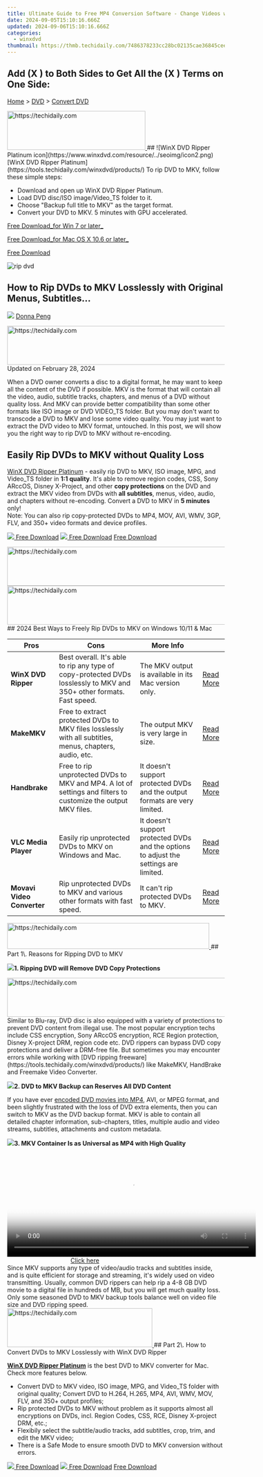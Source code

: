 ```yaml
---
title: Ultimate Guide to Free MP4 Conversion Software - Change Videos with One Click!
date: 2024-09-05T15:10:16.666Z
updated: 2024-09-06T15:10:16.666Z
categories:
  - winxdvd
thumbnail: https://thmb.techidaily.com/7486378233cc28bc02135cae36845cee27a44d59f904615df4dae698bbf74beb.jpg
---
```


## Add \(X \) to Both Sides to Get All the \(X \) Terms on One Side:

[Home](https://tools.techidaily.com/winxdvd/products/) \> [DVD](https://tools.techidaily.com/winxdvd/products/) \> [Convert DVD](https://tools.techidaily.com/winxdvd/products/)

<!-- affiliate ads begin -->
<a href="https://aligracehair.sjv.io/c/5597632/2135415/19272" target="_top" id="2135415">
  <img src="//a.impactradius-go.com/display-ad/19272-2135415" border="0" alt="https://techidaily.com" width="320" height="90"/>
</a>
<img height="0" width="0" src="https://aligracehair.sjv.io/i/5597632/2135415/19272" style="position:absolute;visibility:hidden;" border="0" />
<!-- affiliate ads end -->
## ![WinX DVD Ripper Platinum icon](https://www.winxdvd.com/resource/../seoimg/icon2.png) [WinX DVD Ripper Platinum](https://tools.techidaily.com/winxdvd/products/)   
To rip DVD to MKV, follow these simple steps: 

* Download and open up WinX DVD Ripper Platinum.
* Load DVD disc/ISO image/Video\_TS folder to it.
* Choose "Backup full title to MKV" as the target format.
* Convert your DVD to MKV. 5 minutes with GPU accelerated.

[Free Download_for Win 7 or later_](https://tools.techidaily.com/winxdvd/products/) 

[Free Download_for Mac OS X 10.6 or later_](https://tools.techidaily.com/winxdvd/products/) 

[Free Download](https://tools.techidaily.com/winxdvd/products/) 

![rip dvd](https://www.winxdvd.com/resource/../seo-img/general-img/seobanner-dvd.png) 



## How to Rip DVDs to MKV Losslessly with Original Menus, Subtitles...

![](https://www.winxdvd.com/resource/../seo-img/general-img/face-dp-111.png) [Donna Peng](https://tools.techidaily.com/winxdvd/products/) 

<!-- affiliate ads begin -->
<a href="https://unicoeye.pxf.io/c/5597632/2134224/18498" target="_top" id="2134224">
  <img src="//a.impactradius-go.com/display-ad/18498-2134224" border="0" alt="https://techidaily.com" width="728" height="90"/>
</a>
<img height="0" width="0" src="https://unicoeye.pxf.io/i/5597632/2134224/18498" style="position:absolute;visibility:hidden;" border="0" />
<!-- affiliate ads end -->
Updated on February 28, 2024 

When a DVD owner converts a disc to a digital format, he may want to keep all the content of the DVD if possible. MKV is the format that will contain all the video, audio, subtitle tracks, chapters, and menus of a DVD without quality loss. And MKV can provide better compatibility than some other formats like ISO image or DVD VIDEO\_TS folder. But you may don't want to transcode a DVD to MKV and lose some video quality. You may just want to extract the DVD video to MKV format, untouched. In this post, we will show you the right way to rip DVD to MKV without re-encoding.

## Easily Rip DVDs to MKV without Quality Loss 

[WinX DVD Ripper Platinum](https://tools.techidaily.com/winxdvd/products/) \- easily rip DVD to MKV, ISO image, MPG, and Video\_TS folder in **1:1 quality**. It's able to remove region codes, CSS, Sony ARccOS, Disney X-Project, and other **copy protections** on the DVD and extract the MKV video from DVDs with **all subtitles**, menus, video, audio, and chapters without re-encoding. Convert a DVD to MKV in **5 minutes** only!   
Note: You can also rip copy-protected DVDs to MP4, MOV, AVI, WMV, 3GP, FLV, and 350+ video formats and device profiles. 

[![](https://www.winxdvd.com/resource/../seoimg/win.png) Free Download](https://tools.techidaily.com/winxdvd/products/) [![](https://www.winxdvd.com/resource/../seoimg/mac.png) Free Download](https://tools.techidaily.com/winxdvd/products/) [Free Download](https://tools.techidaily.com/winxdvd/products/) 

<!-- affiliate ads begin -->
<a href="https://unicoeye.pxf.io/c/5597632/2134247/18498" target="_top" id="2134247">
  <img src="//a.impactradius-go.com/display-ad/18498-2134247" border="0" alt="https://techidaily.com" width="728" height="90"/>
</a>
<img height="0" width="0" src="https://unicoeye.pxf.io/i/5597632/2134247/18498" style="position:absolute;visibility:hidden;" border="0" />
<!-- affiliate ads end -->
<!-- affiliate ads begin -->
<a href="https://ephamedtechinc.pxf.io/c/5597632/2137221/26400" target="_top" id="2137221">
  <img src="//a.impactradius-go.com/display-ad/26400-2137221" border="0" alt="https://techidaily.com" width="728" height="90"/>
</a>
<img height="0" width="0" src="https://ephamedtechinc.pxf.io/i/5597632/2137221/26400" style="position:absolute;visibility:hidden;" border="0" />
<!-- affiliate ads end -->
## 2024 Best Ways to Freely Rip DVDs to MKV on Windows 10/11 & Mac

| Pros                       | Cons                                                                                                                 | More Info                                                                             |                                                          |
| -------------------------- | -------------------------------------------------------------------------------------------------------------------- | ------------------------------------------------------------------------------------- | -------------------------------------------------------- |
| **WinX DVD Ripper**        | Best overall. It's able to rip any type of copy-protected DVDs losslessly to MKV and 350+ other formats. Fast speed. | The MKV output is available in its Mac version only.                                  | [Read More](https://tools.techidaily.com/winxdvd/products/)      |
| **MakeMKV**                | Free to extract protected DVDs to MKV files losslessly with all subtitles, menus, chapters, audio, etc.              | The output MKV is very large in size.                                                 | [Read More](https://tools.techidaily.com/winxdvd/products/)   |
| **Handbrake**              | Free to rip unprotected DVDs to MKV and MP4\. A lot of settings and filters to customize the output MKV files.       | It doesn't support protected DVDs and the output formats are very limited.            | [Read More](https://tools.techidaily.com/winxdvd/products/) |
| **VLC Media Player**       | Easily rip unprotected DVDs to MKV on Windows and Mac.                                                               | It doesn't support protected DVDs and the options to adjust the settings are limited. | [Read More](https://tools.techidaily.com/winxdvd/products/)       |
| **Movavi Video Converter** | Rip unprotected DVDs to MKV and various other formats with fast speed.                                               | It can't rip protected DVDs to MKV.                                                   | [Read More](https://tools.techidaily.com/winxdvd/products/)    |

<!-- affiliate ads begin -->
<a href="https://aligracehair.sjv.io/c/5597632/2135360/19272" target="_top" id="2135360">
  <img src="//a.impactradius-go.com/display-ad/19272-2135360" border="0" alt="https://techidaily.com" width="468" height="60"/>
</a>
<img height="0" width="0" src="https://aligracehair.sjv.io/i/5597632/2135360/19272" style="position:absolute;visibility:hidden;" border="0" />
<!-- affiliate ads end -->
## Part 1\. Reasons for Ripping DVD to MKV

**![](https://www.winxdvd.com/resource/../seo-img/general-img/a11.png)1\. Ripping DVD will Remove DVD Copy Protections** 

<!-- affiliate ads begin -->
<a href="https://appsumo.8odi.net/c/5597632/2137380/7443" target="_top" id="2137380">
  <img src="//a.impactradius-go.com/display-ad/7443-2137380" border="0" alt="https://techidaily.com" width="728" height="90"/>
</a>
<img height="0" width="0" src="https://appsumo.8odi.net/i/5597632/2137380/7443" style="position:absolute;visibility:hidden;" border="0" />
<!-- affiliate ads end -->
Similar to Blu-ray, DVD disc is also equipped with a variety of protections to prevent DVD content from illegal use. The most popular encryption techs include CSS encryption, Sony ARccOS encryption, RCE Region protection, Disney X-project DRM, region code etc. DVD rippers can bypass DVD copy protections and deliver a DRM-free file. But sometimes you may encounter errors while working with [DVD ripping freeware](https://tools.techidaily.com/winxdvd/products/) like MakeMKV, HandBrake and Freemake Video Converter. 

**![](https://www.winxdvd.com/resource/../seo-img/general-img/a10.png)2\. DVD to MKV Backup can Reserves All DVD Content** 

If you have ever [encoded DVD movies into MP4](https://tools.techidaily.com/winxdvd/products/), AVI, or MPEG format, and been slightly frustrated with the loss of DVD extra elements, then you can switch to MKV as the DVD backup format. MKV is able to contain all detailed chapter information, sub-chapters, titles, multiple audio and video streams, subtitles, attachments and custom metadata.

**![](https://www.winxdvd.com/resource/../seo-img/general-img/a7.png)3\. MKV Container Is as Universal as MP4 with High Quality** 

<!-- affiliate ads begin -->
<span id="1983552">
					<video width="576" height="240" style="cursor:pointer"
           poster="//a.impactradius-go.com/display-clicktoplayimage/1983552.png"
           onclick="if(!this.playClicked){this.play();this.setAttribute('controls',true);this.playClicked=true;}">
	   <source src="//a.impactradius-go.com/display-ad/22993-1983552">
	   <img src="//a.impactradius-go.com/display-clicktoplayimage/1983552.png" style="border: none; height: 100%; width: 100%; object-fit: contain">
	</video>
	<div style="width:360px;text-align:center"><a href="javascript:window.open(decodeURIComponent('https%3A%2F%2Fhomestyler.sjv.io%2Fc%2F5597632%2F1983552%2F22993'), '_blank');void(0);">Click here</a></div>
</span>
<img height="0" width="0" src="https://imp.pxf.io/i/5597632/1983552/22993" style="position:absolute;visibility:hidden;" border="0" />
<!-- affiliate ads end -->
Since MKV supports any type of video/audio tracks and subtitles inside, and is quite efficient for storage and streaming, it's widely used on video transmitting. Usually, common DVD rippers can help rip a 4-8 GB DVD movie to a digital file in hundreds of MB, but you will get much quality loss. Only some seasoned DVD to MKV backup tools balance well on video file size and DVD ripping speed.

<!-- affiliate ads begin -->
<a href="https://aligracehair.sjv.io/c/5597632/2115918/19272" target="_top" id="2115918">
  <img src="//a.impactradius-go.com/display-ad/19272-2115918" border="0" alt="https://techidaily.com" width="336" height="90"/>
</a>
<img height="0" width="0" src="https://aligracehair.sjv.io/i/5597632/2115918/19272" style="position:absolute;visibility:hidden;" border="0" />
<!-- affiliate ads end -->
## Part 2\. How to Convert DVDs to MKV Losslessly with WinX DVD Ripper

[**WinX DVD Ripper Platinum**](https://tools.techidaily.com/winxdvd/products/) is the best DVD to MKV converter for Mac. Check more features below.

* Convert DVD to MKV video, ISO image, MPG, and Video\_TS folder with original quality; Convert DVD to H.264, H.265, MP4, AVI, WMV, MOV, FLV, and 350+ output profiles;
* Rip protected DVDs to MKV without problem as it supports almost all encryptions on DVDs, incl. Region Codes, CSS, RCE, Disney X-project DRM, etc.;
* Flexibily select the subtitle/audio tracks, add subtitles, crop, trim, and edit the MKV video;
* There is a Safe Mode to ensure smooth DVD to MKV conversion without errors.

[![](https://www.winxdvd.com/resource/../seoimg/win.png) Free Download](https://tools.techidaily.com/winxdvd/products/) [![](https://www.winxdvd.com/resource/../seoimg/mac.png) Free Download](https://tools.techidaily.com/winxdvd/products/) [Free Download](https://tools.techidaily.com/winxdvd/products/) 

<!-- affiliate ads begin -->
<span id="1793213">
					<video width="864" height="1296" style="cursor:pointer"
           poster="//a.impactradius-go.com/display-clicktoplayimage/1793213.png"
           onclick="if(!this.playClicked){this.play();this.setAttribute('controls',true);this.playClicked=true;}">
	   <source src="//a.impactradius-go.com/display-ad/19135-1793213">
	   <img src="//a.impactradius-go.com/display-clicktoplayimage/1793213.png" style="border: none; height: 100%; width: 100%; object-fit: contain">
	</video>
	<div style="width:540px;text-align:center"><a href="javascript:window.open(decodeURIComponent('https%3A%2F%2Ftinyland.pxf.io%2Fc%2F5597632%2F1793213%2F19135'), '_blank');void(0);">Click here</a></div>
</span>
<img height="0" width="0" src="https://imp.pxf.io/i/5597632/1793213/19135" style="position:absolute;visibility:hidden;" border="0" />
<!-- affiliate ads end -->
After downloading and installing the DVD to MKV ripper, follow the steps below to rip DVD to MKV on Mac.

**Step 1\. Add the Source DVD** 

 Insert the DVD to the DVD drive. Run the DVD to MKV converter and click "Disc". When choosing the source DVD to add, you'll find "Auto Detect" option ticked under DVD Disc File System Type, don't alter the default setting unless you know them well.

Tips: It also supports importing DVD folder and ISO image files for converting to MKV format.

![Convert DVD to MP4 Windows 10/11 with WMP alternative](https://www.winxdvd.com/resource/../seo-img/dvd-ripper/drp-interface-700.jpg) 

**Step 2\. Choose MKV as Target Format**

After the DVD content is fully imported, the ripper will bypass copy protection and right check main title automatically. What you need to do is to define target format: Output Profile -> DVD Backup -> Backup full title to MKV. As the interface shows, it will back up all videos, audios and subtitles.

![Rip DVD to MKV without losing quality](https://www.winxdvd.com/resource/../seo-img/dvd-ripper/dvd-to-mkv-700.jpg) 

**Step 3\. Edit the MKV video (optional)**

 Click the Edit button, and then you'll be able to trim, crop, expand, and add external subtitle. For example, if the subtitles in the language you want is missing, you can click Subtitle> Enable subtitle > External subtitle file > "Add" to [add an external .srt file to DVD video](https://tools.techidaily.com/winxdvd/products/). 

![WinX DVD Ripper Platinum - Edit](https://www.winxdvd.com/resource/../seo-img/dvd-ripper/edit-add-external-subtitle-700.jpg) 

<!-- affiliate ads begin -->
<a href="https://ephamedtechinc.pxf.io/c/5597632/2120861/26400?prodsku=Saturn" target="_top" id="2120861">
  <img src="//a.impactradius-go.com/display-ad/26400-2120861" border="0" alt="https://techidaily.com" width="728" height="90"/>
</a>
<img height="0" width="0" src="https://ephamedtechinc.pxf.io/i/5597632/2120861/26400?prodsku=Saturn" style="position:absolute;visibility:hidden;" border="0" />
<!-- affiliate ads end -->
**Step 4\. Start DVD to MKV Ripping**

If you do not have other advanced and personalized settings, just hit "**RUN**" to beging DVD to MKV ripping. To ensure a stable DVD to MKV ripping process with no error, you're suggested to choose "**Safe Mode**".

**Sick of too Many Words? Watch YouTube Video Tutorial to Rip DVD to MKV**

_Disclaimer: Digiarty Software does not advocate ripping commercial DVDs for any illegal purpose. You're suggested to refer to the [DVD copyright laws](https://tools.techidaily.com/winxdvd/products/) in your country before doing so._ 

## Part 3\. How to Rip DVD to MKV with MakeMKV

[**MakeMKV**](https://www.makemkv.com/) is the first choice of many users when it comes to extracting MKV from a DVD without quality loss. This tool is specially designed to convert Blu-ray and DVD disc to MKV format. It will rip DVD to MKV with all video and audio tracks, chapters information, and all meta information. It works fast because it doesn't transcode video, just extract. More importantly, it's able to remove copy protections from DVD and Blu-ray discs, so that it's the best solution to free rip protected DVDs to MKV losslessly. 

The disadvantage is that it will export a super large MKV file. An lossless MKV file from a DVD will take about 4-8 GB. So make sure the hard drive on your computer has enough free space. 

Now let's download MakeMKV and learn how to convert DVD to MKV with MakeMKV.

**Step 1.** Insert target DVD into your DVD drive. Launch MakeMKV and click the DVD to hard drive button to import the DVD.

![Extract DVD to MKV with MakeMKV](https://www.winxdvd.com/resource/../seo-img/dvd-ripper/makemkv-open-dvd.jpg) 

<!-- affiliate ads begin -->
<a href="https://aligracehair.sjv.io/c/5597632/2135370/19272" target="_top" id="2135370">
  <img src="//a.impactradius-go.com/display-ad/19272-2135370" border="0" alt="https://techidaily.com" width="300" height="90"/>
</a>
<img height="0" width="0" src="https://aligracehair.sjv.io/i/5597632/2135370/19272" style="position:absolute;visibility:hidden;" border="0" />
<!-- affiliate ads end -->
**Step 2.** Select the titles, audios, and subtitles you want to preserve.

![Rip DVD to MKV with MakeMKV](https://www.winxdvd.com/resource/../seo-img/dvd-ripper/makemkv-select-titles-audios-subtitles.jpg) 

**Step 3.** Specify an output folder to store the resulting MKV file.

**Step 4.** Hit Make MKV button to begin ripping DVD to MKV. 

While ripping DVD with MakeMKV, you may encounter errors like DVD failed to open, backup option greyed out for DVD, A/V out of sync, crashes, missing beginning, etc. This is because MakeMKV doesn't support some copy protections. In this case, you can give WinX DVD Ripper a try. Among all the DVD rippers, WinX DVD Ripper is the strongest one to decrypt DVD. 

## Part 4\. How to Rip DVD to MKV with HandBrake

[**HandBrake**](https://handbrake.fr/) is one of the most puplar choices to free convert DVD to MKV and MP4 on Windows and Mac. It supports DVDs, Blu-rays, ISO images, Video\_TS folder, and various video files. You can use Handbrake to rip DVDs to MKV in HEVC, H.264, MPEG-4, and VP8/9\. It provides stable ripping performance and there are a lot of settings that help you adjust the output. There are also hardware encoder for MKV outputs that can deliver fast ripping speed. 

However, HandBrake can't handle copy-protected DVDs on its own. You need a third-party tool called libdvdcss for Handbrake to recognize encrypted discs. 

First of all, let's learn how to download and install libdvdcss for Handbrake:

* Go the [VideoLan official site](http://download.videolan.org/pub/libdvdcss/)and download the latest libdvdcss.
* After the libdvdcss-2.dll is downloaded, copy and paste it to the Handbrake folder in "C:\\Program Files\\HandBrake". Then you can use Handbrake to rip protected DVDs to MKV. If you're still not clear with the download process, see how to [install libdvdcss for Handbrake.](https://tools.techidaily.com/winxdvd/products/)

![Rip DVD to MKV with HandBrake and libdvdcss](https://www.winxdvd.com/resource/../seo-img/handbrake-troubleshoot-tips/libdvdcss.jpg) 

<!-- affiliate ads begin -->
<a href="https://review-au.sjv.io/c/5597632/2098703/14409" target="_top" id="2098703">
  <img src="//a.impactradius-go.com/display-ad/14409-2098703" border="0" alt="https://techidaily.com" width="468" height="60"/>
</a>
<img height="0" width="0" src="https://review-au.sjv.io/i/5597632/2098703/14409" style="position:absolute;visibility:hidden;" border="0" />
<!-- affiliate ads end -->
After you finish the installation of HandBrake and libdvdcss, you can follow the steps to rip DVD to MKV with HandBrake.

**Step 1.** Put target DVD to your optical drive. Open HandBrake and select your DVD. Then, HandBrake will scan DVD titles.

**Step 2.** Select the title and chapters you want to convert to MKV.

![Rip DVD to MKV with HandBrake](https://www.winxdvd.com/resource/../seo-img/dvd-ripper/rip-dvd-to-mkv-with-handbrake.jpg) 

**Step 3.** Click Preset > Matroska, and then choose a MKV format. You're commended to choose H.264 MKV 480p30 for NTSC DVD and H.264 MKV 576P25 for PAL DVD.

**Step 4.** Hit Start Encode button to begin ripping DVD to MKV. Note: HandBrake will decode the DVD and re-encode the video into MKV in H264, H265, or other codecs, during which quality loss will happen.

<!-- affiliate ads begin -->
<a href="https://zebaoaffiliateprogram.pxf.io/c/5597632/2137973/21526" target="_top" id="2137973">
  <img src="//a.impactradius-go.com/display-ad/21526-2137973" border="0" alt="https://techidaily.com" width="728" height="90"/>
</a>
<img height="0" width="0" src="https://zebaoaffiliateprogram.pxf.io/i/5597632/2137973/21526" style="position:absolute;visibility:hidden;" border="0" />
<!-- affiliate ads end -->
## Part 5\. How to Rip DVD to MKV with VLC

The famous media player VLC offers the ability to convert DVDs to MKV and various other formats. Some users may already have it on their computer. So there's a good chance that you don't need to get extra software to rip DVDs to MKV. 

However, there are things you need to know when ripping DVDs to MKV using VLC. VLC doesn't support DVDs with copy protections, though it has no problem playing them. You don't have many options to control the outputp quality or settings. VLC is not the best DVD to MKV converting solution, but it will work if you have only a few of DVDs to rip. 

Now let's learn how to rip DVDs to MKV usingi VLC? 

**Step 1.** If you haven't already installed VLC Media Player, you can get it from VideoLan website. Then insert the source DVD into your computer's disc drive and open VLC. 

**Step 2.** From the top menu bar, click Media and then choose Convert/Save. Then click on the Disc tab to select and load your DVD. Then you need to:

* Check the "No disc menus" box to avoid VLC makeing mistakes with the DVD menus.
* If you need to rip a protected DVD, here is a workaround. Play the DVD using a DVD player and mark down the correct DVD title. Then enter the DVD title and chapter in VLC under Starting Position. But this method doesn't work all the time.

![VLC protected DVD to MKV](https://www.winxdvd.com/resource/../seo-img/dvd-ripper/rip-chapters-off-dvd-vlc.jpg) 

<!-- affiliate ads begin -->
<a href="https://aligracehair.sjv.io/c/5597632/2135366/19272" target="_top" id="2135366">
  <img src="//a.impactradius-go.com/display-ad/19272-2135366" border="0" alt="https://techidaily.com" width="160" height="90"/>
</a>
<img height="0" width="0" src="https://aligracehair.sjv.io/i/5597632/2135366/19272" style="position:absolute;visibility:hidden;" border="0" />
<!-- affiliate ads end -->
**Step 3.** Click the Convert/Save button and then you'll need to select the output profile. Open the Profile dropdown menu and check if there is an MKV profile. By default, VLC will choose to rip DVDs to "Video - H.264 + MP3 (MP4)". If there is no MKV option, click the gear button next to it and under Encapsulation, choose MKV and save it. 

**Step 4.** Choose an output destination folder and then click Start. VLC will then begin ripping DVDs to MKV. 

![Rip DVD to MKV with VLC](https://www.winxdvd.com/resource/../seo-img/rip-dvd-mp4/vlc-output.jpg) 

## Part 6\. How to Rip DVD to MKV with Movavi Video Converter

Movavi Video Converter is a versatile video converter which has the function to rip a DVD into MKV and various other formats. As a video converter, there are many tools to compress the video, adjust colors, insert effects, enhance the video quality, and more. You can rely on its reliable ripping performance. However, this DVD to MKV ripper doesn't support copy protections. And it you need to rip an unprotected DVD to MKV, there are many free alternatives. 

Now let's learn how to rip DVDs to MKV usingi Movavi Video Converter? 

**Step 1\.** Download and install the DVD to MKV converter on Windows or Mac. Then insert the source DVD into your computer. 

**Step 2.** Open the program and click the Add Media button in the upper left corner and select Open DVD.

**Step 3.** Open the Video tab at the bottom of the window and find the MKV category. Expand the list and choose one of the MKV presets. 

**Step 4.** Click Convert to start ripping DVDs to MKV. 

![rip DVDs to MKV Movavi](https://www.winxdvd.com/resource/../seo-img/dvd-ripper/movavi-700.jpg) 

<!-- affiliate ads begin -->
<a href="https://ephamedtechinc.pxf.io/c/5597632/2120864/26400?prodsku=Mercury" target="_top" id="2120864">
  <img src="//a.impactradius-go.com/display-ad/26400-2120864" border="0" alt="https://techidaily.com" width="728" height="90"/>
</a>
<img height="0" width="0" src="https://ephamedtechinc.pxf.io/i/5597632/2120864/26400?prodsku=Mercury" style="position:absolute;visibility:hidden;" border="0" />
<!-- affiliate ads end -->
## In Conclusion

DVD to MKV converters play a valuable role in the digital transformation of physical media. These converters provide users with a convenient and efficient way to convert DVD content into the widely supported MKV format, preserving both video and audio quality. The flexibility offered by MKV, including support for multiple audio and subtitle tracks, makes it a popular choice for users looking to create digital backups or enjoy their DVD content on various devices. Let's select the best fit DVD to MKV converter and start converting DVD to MKV right now!

#### Continue Reading...

* [6 Ways to Convert DVD to MP4 on Mac for Free](https://tools.techidaily.com/winxdvd/products/) ![](https://www.winxdvd.com/resource/../seoimg/icon1.png)
* [Top 10 Free DVD Players for Windows 10/11](https://tools.techidaily.com/winxdvd/products/) ![](https://www.winxdvd.com/resource/../seoimg/icon1.png)
* [Best Preset Settings for HandBrake DVD to MP4](https://tools.techidaily.com/winxdvd/products/) ![](https://www.winxdvd.com/resource/../seoimg/icon1.png)
* [\[2024\] How to Free Convert DVD Video\_TS to MP4](https://tools.techidaily.com/winxdvd/products/) ![](https://www.winxdvd.com/resource/../seoimg/icon1.png)
<!-- affiliate ads begin -->
<a href="https://bluettius.sjv.io/c/5597632/2139112/17108" target="_top" id="2139112">
  <img src="//a.impactradius-go.com/display-ad/17108-2139112" border="0" alt="https://techidaily.com" width="250" height="90"/>
</a>
<img height="0" width="0" src="https://bluettius.sjv.io/i/5597632/2139112/17108" style="position:absolute;visibility:hidden;" border="0" />
<!-- affiliate ads end -->

<ins class="adsbygoogle"
     style="display:block"
     data-ad-format="autorelaxed"
     data-ad-client="ca-pub-7571918770474297"
     data-ad-slot="1223367746"></ins>



<ins class="adsbygoogle"
     style="display:block"
     data-ad-client="ca-pub-7571918770474297"
     data-ad-slot="8358498916"
     data-ad-format="auto"
     data-full-width-responsive="true"></ins>

<span class="atpl-alsoreadstyle">Also read:</span>
<div><ul>
<li><a href="https://some-approaches.techidaily.com/codigo-libre-h265-para-la-visualizacion-de-videos-en-ultra-alta-definicion-sin-coste/"><u>¡Código Libre H.265 Para La Visualización De Videos en Ultra Alta Definición Sin Coste!</u></a></li>
<li><a href="https://fox-glue.techidaily.com/new-2024-approved-innovative-methods-for-creating-luts/"><u>[New] 2024 Approved  Innovative Methods for Creating LUTs</u></a></li>
<li><a href="https://twitter-videos.techidaily.com/updated-2023-how-to-post-twitter-videos-on-snapchat-for-2024/"><u>[Updated] 2023 | How to Post Twitter Videos on Snapchat for 2024</u></a></li>
<li><a href="https://extra-information.techidaily.com/updated-accelerate-image-editing-mastery-with-pivotal-pixlr-tips/"><u>[Updated] Accelerate Image Editing Mastery with Pivotal Pixlr Tips</u></a></li>
<li><a href="https://extra-guidance.techidaily.com/updated-mastering-airdate-selection-podcast-release-tactics/"><u>[Updated] Mastering Airdate Selection  Podcast Release Tactics</u></a></li>
<li><a href="https://extra-support.techidaily.com/updated-prestige-pcs-and-laptops-technologys-elite/"><u>[Updated] Prestige PCs & Laptops - Technology's Elite</u></a></li>
<li><a href="https://some-approaches.techidaily.com/1-taglia-i-tuoi-grandi-video-guida-passo-passo-alla-compressione-per-la-condivisione-su-facebook/"><u>1. Taglia I Tuoi Grandi Video: Guida Passo-Passo Alla Compressione per La Condivisione Su Facebook</u></a></li>
<li><a href="https://fox-info.techidaily.com/2024-approved-quick-and-easy-how-to-transform-your-mobile-device-into-a-vr-headset/"><u>2024 Approved  Quick and Easy  How to Transform Your Mobile Device Into a VR Headset</u></a></li>
<li><a href="https://facebook.techidaily.com/4-important-tech-news-stories-you-might-have-missed/"><u>4 Important Tech News Stories You Might Have Missed</u></a></li>
<li><a href="https://some-approaches.techidaily.com/5-topfreie-dvd-extraktionssoftware-fur-windows-1011-vergleichen-expertenkritik-and-ranking-fur-das-jahr-2023/"><u>5 Topfreie DVD-Extraktionssoftware Für Windows 10/11 Vergleichen: Expertenkritik & Ranking Für Das Jahr 2023</u></a></li>
<li><a href="https://some-approaches.techidaily.com/mac-dvddvdmp4h264hevcitunes/"><u>免錢Mac DVD換版工具：讓你無限翻動任意DVD成MP4、H.264/HEVC，iTunes相容影片</u></a></li>
<li><a href="https://some-approaches.techidaily.com/1725286080386-dvd/"><u>現地のコンビニ店頭におけるスマホ動画DVDへの変換手続き：詳細ガイド</u></a></li>
<li><a href="https://some-approaches.techidaily.com/1725288056435-dvd/"><u>最新DVDリッパープログラム：高性能なフリーダウンロード満載</u></a></li>
<li><a href="https://some-approaches.techidaily.com/ai-frame-interpolation-miglioramento-dei-fotogrammi-al-secondo-fps-e-transizioni-senza-soluzione-di-continuita/"><u>AI Frame Interpolation: Miglioramento Dei Fotogrammi Al Secondo (FPS) E Transizioni Senza Soluzione Di Continuità</u></a></li>
<li><a href="https://sim-unlock.techidaily.com/best-free-apple-iphone-se-2020-imei-checker-by-drfone-ios/"><u>Best Free Apple iPhone SE (2020) IMEI Checker</u></a></li>
<li><a href="https://some-approaches.techidaily.com/celebrate-with-winx-dvd-ripper-deluxe-free-limited-time-offer/"><u>Celebrate with WinX DVD Ripper Deluxe: Free Limited-Time Offer!</u></a></li>
<li><a href="https://some-approaches.techidaily.com/comment-convertir-un-dvd-regionalise-en-sans-region-sur-windows-11/"><u>Comment Convertir Un DVD Régionalisé en Sans-Région Sur Windows 11</u></a></li>
<li><a href="https://some-approaches.techidaily.com/comprehensive-customer-assistance-portal-for-winx-dvd-rip-and-convert-applications/"><u>Comprehensive Customer Assistance Portal for WinX DVD Rip & Convert Applications</u></a></li>
<li><a href="https://some-approaches.techidaily.com/convert-video-output-box-files-vob-into-mp4-format-using-pc-or-mac-step-by-step-guide/"><u>Convert Video Output Box Files (VOB) Into MP4 Format Using PC or Mac - Step-by-Step Guide</u></a></li>
<li><a href="https://extra-hints.techidaily.com/decorating-your-wardrobe-a-guide-to-haul-edits/"><u>Decorating Your Wardrobe  A Guide to Haul Edits</u></a></li>
<li><a href="https://some-approaches.techidaily.com/digiarty-software-inc-winxdvd-and-corporate-profile-company-information/"><u>Digiarty Software, Inc.: WinXDVD and Corporate Profile | Company Information</u></a></li>
<li><a href="https://youtube-docs.techidaily.com/oad-youtube-playlists-with-ease-our-instructions-for-2024/"><u>Download YouTube Playlists with Ease - Our Instructions for 2024</u></a></li>
<li><a href="https://some-approaches.techidaily.com/1725287620615-dvdr-dl/"><u>DVD±R DLとは？その特徴：大きな保存スペース、互換性調べ、適切な使用方法を学ぶ</u></a></li>
<li><a href="https://win-howtos.techidaily.com/effective-solutions-when-your-windows-10-system-freezes/"><u>Effective Solutions When Your Windows 10 System Freezes</u></a></li>
<li><a href="https://some-approaches.techidaily.com/essential-techniques-how-to-effectively-resize-4k-footage-into-high-quality-1080p/"><u>Essential Techniques: How to Effectively Resize 4K Footage Into High-Quality 1080P</u></a></li>
<li><a href="https://some-approaches.techidaily.com/exclusive-magazine-insert-special-edition-cd-and-dvd-bundle-from-digiarty-software/"><u>Exclusive Magazine Insert: Special Edition CD & DVD Bundle From DigiArty Software</u></a></li>
<li><a href="https://some-approaches.techidaily.com/extracteurs-de-dvd-gratuit-et-performants-pour-windows-1011-le-top-des-outils-en-2023/"><u>Extracteurs De DVD Gratuit Et Performants Pour Windows 10/11 : Le Top Des Outils en 2023</u></a></li>
<li><a href="https://tech-hub.techidaily.com/fixing-full-storage-allocation-issues-windows-10-and-the-task-manager-solution/"><u>Fixing Full Storage Allocation Issues - Windows 10 and the Task Manager Solution</u></a></li>
<li><a href="https://program-issues.techidaily.com/football-manager-201nix-glitches-solved-comprehensive-troubleshooting-guide/"><u>Football Manager 201Nix Glitches Solved: Comprehensive Troubleshooting Guide</u></a></li>
<li><a href="https://some-approaches.techidaily.com/get-the-latest-handbrake-enhancements-with-libdvdcss-hbbatch-and-beast-download-now/"><u>Get the Latest Handbrake Enhancements with Libdvdcss, HBBatch and Beast - Download Now</u></a></li>
<li><a href="https://some-approaches.techidaily.com/get-your-audiovideo-playback-perfected-a-comprehensive-guide-on-free-codec-packs-for-media-players/"><u>Get Your Audio/Video Playback Perfected: A Comprehensive Guide on Free Codec Packs for Media Players</u></a></li>
<li><a href="https://android-location.techidaily.com/getting-the-pokemon-go-gps-signal-not-found-11-error-in-zte-nubia-flip-5g-drfone-by-drfone-virtual/"><u>Getting the Pokemon Go GPS Signal Not Found 11 Error in ZTE Nubia Flip 5G | Dr.fone</u></a></li>
<li><a href="https://some-approaches.techidaily.com/guide-expert-comment-compacter-votre-video-mov-pour-occuper-moins-despace/"><u>Guide Expert : Comment Compacter Votre Vidéo MOV Pour Occuper Moins D'Espace</u></a></li>
<li><a href="https://some-approaches.techidaily.com/guide-facile-pour-installer-un-logiciel-dlecteur-de-dvd-en-succes-sans-cout-un-parcours-detaille/"><u>Guide Facile Pour Installer Un Logiciel D'Lecteur De DVD en Succès Sans Coût: Un Parcours Détaillé</u></a></li>
<li><a href="https://some-approaches.techidaily.com/guide-protecting-yourself-while-free-lucky-downloading-the-handbrake-encoder-no-viruses/"><u>Guide: Protecting Yourself While FREE-LUCKY Downloading the Handbrake Encoder, No Viruses!</u></a></li>
<li><a href="https://bypass-frp.techidaily.com/hassle-free-ways-to-remove-frp-lock-on-vivo-s17twithwithout-a-pc-by-drfone-android/"><u>Hassle-Free Ways to Remove FRP Lock on Vivo S17twith/without a PC</u></a></li>
<li><a href="https://some-approaches.techidaily.com/hevc-to-mp4-conversion-maintaining-high-quality-video-integrity/"><u>HEVC to MP4 Conversion: Maintaining High-Quality Video Integrity</u></a></li>
<li><a href="https://android-frp.techidaily.com/how-to-bypass-frp-from-gionee-by-drfone-android/"><u>How to Bypass FRP from Gionee?</u></a></li>
<li><a href="https://blog-min.techidaily.com/how-to-transfer-apps-from-honor-magic-5-to-another-drfone-by-drfone-transfer-from-android-transfer-from-android/"><u>How to Transfer Apps from Honor Magic 5 to Another | Dr.fone</u></a></li>
<li><a href="https://android-transfer.techidaily.com/how-to-transfer-text-messages-from-gionee-f3-pro-to-new-phone-drfone-by-drfone-transfer-from-android-transfer-from-android/"><u>How to Transfer Text Messages from Gionee F3 Pro to New Phone | Dr.fone</u></a></li>
<li><a href="https://android-location-track.techidaily.com/how-to-turn-off-google-location-to-stop-tracking-you-on-google-pixel-fold-drfone-by-drfone-virtual-android/"><u>How to Turn Off Google Location to Stop Tracking You on Google Pixel Fold | Dr.fone</u></a></li>
<li><a href="https://fox-http.techidaily.com/in-2024-64128gb-data-puzzle-solving-video-limits/"><u>In 2024, 64/128GB Data Puzzle  Solving Video Limits</u></a></li>
<li><a href="https://instagram-clips.techidaily.com/in-2024-craft-a-compelling-narrative-with-your-igtv-video-titles-and-texts/"><u>In 2024, Craft a Compelling Narrative with Your IGTV Video Titles & Texts</u></a></li>
<li><a href="https://change-location.techidaily.com/in-2024-pokemon-go-no-gps-signal-heres-every-possible-solution-on-xiaomi-redmi-note-12-pro-5g-drfone-by-drfone-virtual-android/"><u>In 2024, Pokemon Go No GPS Signal? Heres Every Possible Solution On Xiaomi Redmi Note 12 Pro 5G | Dr.fone</u></a></li>
<li><a href="https://apple-account.techidaily.com/in-2024-protecting-your-privacy-how-to-remove-apple-id-from-iphone-12-pro-by-drfone-ios/"><u>In 2024, Protecting Your Privacy How To Remove Apple ID From iPhone 12 Pro</u></a></li>
<li><a href="https://location-social.techidaily.com/in-2024-proven-ways-in-how-to-hide-location-on-life360-for-motorola-moto-g24-drfone-by-drfone-virtual-android/"><u>In 2024, Proven Ways in How To Hide Location on Life360 For Motorola Moto G24 | Dr.fone</u></a></li>
<li><a href="https://android-unlock.techidaily.com/in-2024-top-10-password-cracking-tools-for-oppo-reno-11f-5g-by-drfone-android/"><u>In 2024, Top 10 Password Cracking Tools For Oppo Reno 11F 5G</u></a></li>
<li><a href="https://facebook-video-footage.techidaily.com/in-2024-youtube-music-composition-techniques/"><u>In 2024, YouTube Music Composition Techniques</u></a></li>
<li><a href="https://some-approaches.techidaily.com/kopien-von-geschutzter-dvds-machen-entdecken-sie-7-effektive-techniken/"><u>Kopien Von Geschützter DVDs Machen: Entdecken Sie 7 Effektive Techniken</u></a></li>
<li><a href="https://some-approaches.techidaily.com/losungen-fur-die-wiedergabe-von-dvds-auf-playstation-4-schritt-fur-schritt-anleitung/"><u>Lösungen Für Die Wiedergabe Von DVDs Auf PlayStation 4 - Schritt-Für-Schritt-Anleitung</u></a></li>
<li><a href="https://some-approaches.techidaily.com/mac-kompatible-dvd-extractor-hd-konversion-auf-ios-und-ipados/"><u>Mac Kompatible DVD Extractor - HD Konversion Auf iOS Und iPadOS</u></a></li>
<li><a href="https://extra-information.techidaily.com/memelores-premier-10-templates/"><u>Memelore's Premier 10 Templates</u></a></li>
<li><a href="https://some-approaches.techidaily.com/official-winx-download-center-pro-version-premium-features-of-a-free-movie-ripping-and-high-definition-video-conversion-tool/"><u>Official WinX Download Center - Pro Version: Premium Features of a Free Movie Ripping and High-Definition Video Conversion Tool</u></a></li>
<li><a href="https://some-approaches.techidaily.com/optimale-audio-einstellungen-fur-dvdbd-mit-handbrake-streamline-your-media-collection/"><u>Optimale Audio Einstellungen Für DVD/BD Mit HandBrake – Streamline Your Media Collection</u></a></li>
<li><a href="https://techtrends.techidaily.com/order-of-adventure-arranging-the-how-to-train-your-dragon-films-correctly/"><u>Order of Adventure: Arranging the How to Train Your Dragon Films Correctly</u></a></li>
<li><a href="https://some-approaches.techidaily.com/1725284925964-pcdvd/"><u>PC向けDVDダビングガイド：新保存版で徹底解説！必要ツールとステップ、トラブルシューティング完全マニュアル</u></a></li>
<li><a href="https://windows11.techidaily.com/personalized-pixel-panorama-themed-displays-for-each-window-of-win-1011/"><u>Personalized Pixel Panorama: Themed Displays for Each Window of WIN 10/11</u></a></li>
<li><a href="https://facebook.techidaily.com/sharing-stories-that-resonate-with-crowds/"><u>Sharing Stories that Resonate with Crowds</u></a></li>
<li><a href="https://some-approaches.techidaily.com/simple-steps-effortless-transfer-of-blu-ray-disc-content-to-your-pc/"><u>Simple Steps: Effortless Transfer of Blu-Ray Disc Content to Your PC</u></a></li>
<li><a href="https://some-approaches.techidaily.com/solving-premiere-pro-2022s-dynamic-link-issues-with-after-effects-now-fixed/"><u>Solving Premiere Pro 2022'S Dynamic Link Issues with After Effects - Now Fixed!</u></a></li>
<li><a href="https://some-approaches.techidaily.com/the-ultimate-guide-to-free-software-for-turning-mkv-content-into-dvd-ready-media/"><u>The Ultimate Guide to Free Software for Turning MKV Content Into DVD-Ready Media</u></a></li>
<li><a href="https://win-forum.techidaily.com/the-ultimate-social-media-breakdown-understanding-facebook-twitter-instagram-and-youtube/"><u>The Ultimate Social Media Breakdown: Understanding Facebook, Twitter, Instagram and YouTube</u></a></li>
<li><a href="https://ios-location-track.techidaily.com/top-10-best-spy-watches-for-your-apple-iphone-15-pro-drfone-by-drfone-virtual-ios/"><u>Top 10 Best Spy Watches For your Apple iPhone 15 Pro | Dr.fone</u></a></li>
<li><a href="https://some-approaches.techidaily.com/top-11-faulstartfreie-losungen-zum-hochladen-von-iphone-bildern-auf-ihren-computer-ohne-apples-itunes-zu-verwenden/"><u>Top 11 Faulstartfreie Lösungen Zum Hochladen Von iPhone-Bildern Auf Ihren Computer, Ohne Apples iTunes Zu Verwenden</u></a></li>
<li><a href="https://some-approaches.techidaily.com/top-configurations-optimizing-handbrake-conversions-from-dvd-to-mp4/"><u>Top Configurations: Optimizing HandBrake Conversions From DVD to MP4</u></a></li>
<li><a href="https://some-approaches.techidaily.com/top-gratuitier-webcam-trimmer-fur-windows-and-macos-perfekt-zum-entfernen-von-nicht-benotigten-video-abschnitten/"><u>Top Gratuitier Webcam Trimmer Für Windows & macOS: Perfekt Zum Entfernen Von Nicht Benötigten Video-Abschnitten</u></a></li>
<li><a href="https://common-error.techidaily.com/troubleshooting-guide-fixing-a-non-functional-bluetooth-mouse-in-windows/"><u>Troubleshooting Guide: Fixing a Non-Functional Bluetooth Mouse in Windows</u></a></li>
<li><a href="https://some-approaches.techidaily.com/troubleshooting-steps-when-onlinevideoconvertercom-fails-to-function-correctly/"><u>Troubleshooting Steps When OnlineVideoConverter.com Fails to Function Correctly</u></a></li>
<li><a href="https://os-tips.techidaily.com/ultimate-tricks-for-deleting-whatsapp-talks-and-texts-updated-guide/"><u>Ultimate Tricks for Deleting WhatsApp Talks & Texts - Updated Guide</u></a></li>
<li><a href="https://buynow-reviews.techidaily.com/unboxing-lg-gram-17-review-surprising-strength-in-an-ultra-light-package/"><u>Unboxing LG Gram 17 Review: Surprising Strength in an Ultra-Light Package</u></a></li>
<li><a href="https://mondly-stories.techidaily.com/unlocking-turkish-language-learning-a-concise-alphabet-and-pronunciation-guide/"><u>Unlocking Turkish Language Learning: A Concise Alphabet & Pronunciation Guide</u></a></li>
<li><a href="https://some-approaches.techidaily.com/unveiling-winxvideos-ai-capabilities-in-depth-qanda-insights-for-enthusiasts/"><u>Unveiling WinXvideo's AI Capabilities: In-Depth Q&A Insights for Enthusiasts</u></a></li>
<li><a href="https://some-approaches.techidaily.com/verzerrt-videos-retten-hd-mit-handbrake-auf-windows-10-von-dvds-rippern/"><u>Verzerrt Videos Retten: HD Mit HandBrake Auf Windows 10 Von DVDs Rippern</u></a></li>
<li><a href="https://tech-haven.techidaily.com/what-are-chatgpt-shared-links-and-how-do-they-work/"><u>What Are ChatGPT Shared Links and How Do They Work?</u></a></li>
<li><a href="https://some-approaches.techidaily.com/winxvideo-ai-the-ultimate-solution-for-high-quality-screenshots-webcam-footage-and-audio-capture/"><u>Winxvideo AI: The Ultimate Solution for High-Quality Screenshots, Webcam Footage, and Audio Capture</u></a></li>
<li><a href="https://youtube-video-recordings.techidaily.com/yogic-pathways-youtubes-top-10-wellness-vloggers/"><u>Yogic Pathways – YouTube's Top 10 Wellness Vloggers</u></a></li>
</ul></div>
